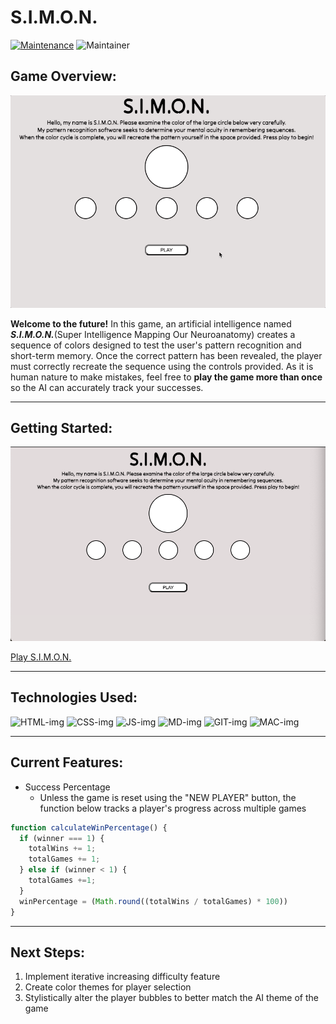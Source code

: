 # S.I.M.O.N.

[![Maintenance](https://img.shields.io/badge/Maintained%3F-yes-green.svg)](https://GitHub.com/Naereen/StrapDown.js/graphs/commit-activity)
![Maintainer](https://img.shields.io/badge/maintainer-Seraphiel97-blue)


## Game Overview:
![gameplay](https://github.com/Seraphiel97/simon-game/blob/main/images/simon-gameplay.gif?raw=true)

__Welcome to the future!__ In this game, an artificial intelligence named ___S.I.M.O.N.___(Super Intelligence Mapping Our Neuroanatomy) creates a sequence of colors designed to test the user's pattern recognition and short-term memory. Once the correct pattern has been revealed, the player must correctly recreate the sequence using the controls provided. As it is human nature to make mistakes, feel free to __play the game more than once__ so the AI can accurately track your successes.


***

## Getting Started:

![startup-screen](https://github.com/Seraphiel97/simon-game/blob/main/images/simon-startup-screen.png?raw=true)

[Play S.I.M.O.N.](https://seraphiel97.github.io/simon-game/)

***

## Technologies Used:

![HTML-img](https://img.shields.io/badge/HTML5-E34F26?style=for-the-badge&logo=html5&logoColor=white)
![CSS-img](https://img.shields.io/badge/CSS3-1572B6?style=for-the-badge&logo=css3&logoColor=white)
![JS-img](https://img.shields.io/badge/JavaScript-F7DF1E?style=for-the-badge&logo=javascript&logoColor=black)
![MD-img](https://img.shields.io/badge/Markdown-000000?style=for-the-badge&logo=markdown&logoColor=white)
![GIT-img](https://img.shields.io/badge/GitHub-100000?style=for-the-badge&logo=github&logoColor=white)
![MAC-img](https://img.shields.io/badge/mac%20os-000000?style=for-the-badge&logo=apple&logoColor=white)

***

## Current Features:

* Success Percentage
    * Unless the game is reset using the "NEW PLAYER" button, the function below tracks a player's progress across multiple games

```js
function calculateWinPercentage() {
  if (winner === 1) {
    totalWins += 1;
    totalGames += 1;
  } else if (winner < 1) {
    totalGames +=1;
  }
  winPercentage = (Math.round((totalWins / totalGames) * 100))
}
```
***

## Next Steps:
1. Implement iterative increasing difficulty feature
2. Create color themes for player selection
3. Stylistically alter the player bubbles to better match the AI theme of the game
